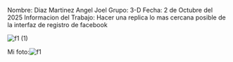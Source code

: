 Nombre: Diaz Martinez Angel Joel 
Grupo: 3-D
Fecha: 2 de Octubre del 2025
Informacion del Trabajo: Hacer una replica lo mas cercana posible de la interfaz de registro de facebook


![f1 (1)](https://github.com/user-attachments/assets/638db1a8-646a-4208-a414-3a8a7977d812)

Mi foto:![f1](https://github.com/user-attachments/assets/bacc6f4f-817d-458a-983a-5c8c5c927ab9)

